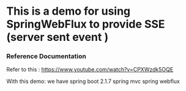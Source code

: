 # This is a demo for using SpringWebFlux to provide SSE (server sent event )


### Reference Documentation

Refer to this : https://www.youtube.com/watch?v=CPXWzdk5OQE

With this demo:
we have spring boot 2.1.7
spring mvc
spring webflux

